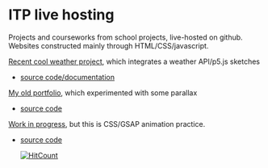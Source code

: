 # ITP live hosting
Projects and courseworks from school projects, live-hosted on github.
Websites constructed mainly through HTML/CSS/javascript.

[Recent cool weather project](https://bingnaa.github.io/weather/hi.html), which integrates a weather API/p5.js sketches
+ [source code/documentation](https://github.com/bingnaa/bingnaa.github.io/tree/main/weather)

[My old portfolio](https://bingnaa.github.io/portfolioOLD/concepts.html), which experimented with some parallax
+ [source code](https://github.com/bingnaa/bingnaa.github.io/tree/main/portfolioOLD)

[Work in progress](https://bingnaa.github.io/github/hi.html), but this is CSS/GSAP animation practice.
+ [source code](https://github.com/bingnaa/bingnaa.github.io/tree/main/github)

  [![HitCount](https://hits.dwyl.com/bingnaa/bingnaagithubio.svg?style=flat-square&show=unique)](http://hits.dwyl.com/bingnaa/bingnaagithubio)

